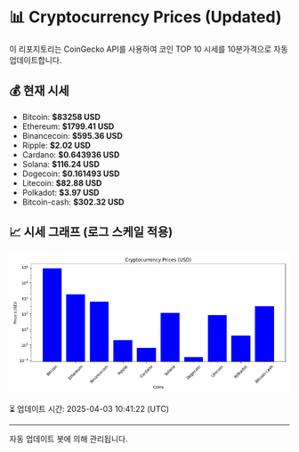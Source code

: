 
# 📊 Cryptocurrency Prices (Updated)

이 리포지토리는 CoinGecko API를 사용하여 코인 TOP 10 시세를 10분가격으로 자동 업데이트합니다.

## 💰 현재 시세
- Bitcoin: **$83258 USD**
- Ethereum: **$1799.41 USD**
- Binancecoin: **$595.36 USD**
- Ripple: **$2.02 USD**
- Cardano: **$0.643936 USD**
- Solana: **$116.24 USD**
- Dogecoin: **$0.161493 USD**
- Litecoin: **$82.88 USD**
- Polkadot: **$3.97 USD**
- Bitcoin-cash: **$302.32 USD**

## 📈 시세 그래프 (로그 스케일 적용)
![Crypto Prices](crypto_prices.png)

⏳ 업데이트 시간: 2025-04-03 10:41:22 (UTC)

---
자동 업데이트 봇에 의해 관리됩니다.
